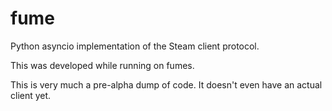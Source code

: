 # fume

Python asyncio implementation of the Steam client protocol.

This was developed while running on fumes.

This is very much a pre-alpha dump of code.  It doesn't even have an actual client yet.
